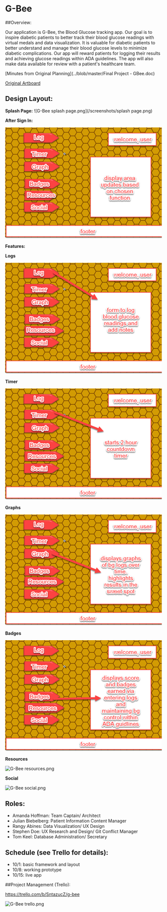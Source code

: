 # G-Bee

##Overview:

Our application is G-Bee, the Blood Glucose tracking app. Our goal is to inspire diabetic patients to better track their blood glucose readings with virtual medals and data visualization. It is valuable for diabetic patients to better understand and manage their blood glucose levels to minimize diabetic complications.  Our app will reward patients for logging their results and achieving glucose readings within ADA guidelines. The app will also make data available for review with a patient's healthcare team.

[Minutes from Original Planning](../blob/master/Final Project - GBee.doc)

[Original Artboard](../blob/master/gbee.pdf)


## Design Layout:

**Splash Page:**
![G-Bee splash page.png](/screenshots/splash page.png)


**After Sign In:**

![G-Bee afterSignIn.png](/screenshots/afterSignIn.png)

**Features:**

**Logs**

![G-Bee log.png](/screenshots/log.png)

**Timer**

![G-Bee timer.png](/screenshots/timer.png)

**Graphs**

![G-Bee graphs.png](/screenshots/graphs.png)

**Badges**

![G-Bee badges.png](/screenshots/badges.png)

**Resources**

![G-Bee resources.png](/master/screenshots/resources.png)

**Social**

![G-Bee social.png](/master/screenshots/social.png)


## Roles:

* Amanda Hoffman: Team Captain/ Architect
* Julian Biebelberg: Patient Information Content Manager
* Rangy Abines: Data Visualization/ UX Design
* Stephen Doe: UX Research and Design/ Git Conflict Manager
* Tom Keel: Database Administration/ Secretary

## Schedule (see Trello for details):

* 10/1: basic framework and layout
* 10/8: working prototype
* 10/15: live app

##Project Management (Trello):

https://trello.com/b/SntazucZ/g-bee

![G-Bee trello.png](../blob/master/screeshots/trello.png)
